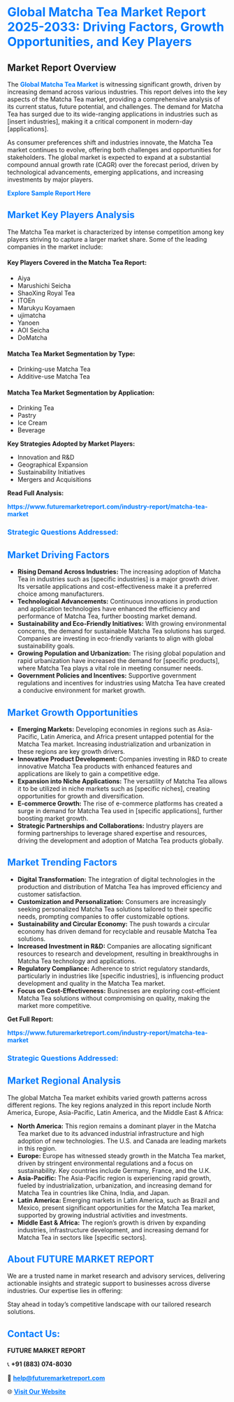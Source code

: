 <h1 style="color: #007BFF;">Global Matcha Tea Market Report 2025-2033: Driving Factors, Growth Opportunities, and Key Players</h1>

<section id="overview">
<h2>Market Report Overview</h2>
<p>The <a href="https://www.futuremarketreport.com/industry-report/matcha-tea-market" style="color: #007BFF; text-decoration: none;"><strong>Global Matcha Tea Market</strong></a> is witnessing significant growth, driven by increasing demand across various industries. This report delves into the key aspects of the Matcha Tea market, providing a comprehensive analysis of its current status, future potential, and challenges. The demand for Matcha Tea has surged due to its wide-ranging applications in industries such as [insert industries], making it a critical component in modern-day [applications].</p>
<p>As consumer preferences shift and industries innovate, the Matcha Tea market continues to evolve, offering both challenges and opportunities for stakeholders. The global market is expected to expand at a substantial compound annual growth rate (CAGR) over the forecast period, driven by technological advancements, emerging applications, and increasing investments by major players.</p>
</section>

<section id="overview">
<p><a href="https://www.futuremarketreport.com/request-sample/reportId=85809" style="color: #007BFF; text-decoration: none;"><strong>Explore Sample Report Here</strong></a></p>
</section>

<section id="key-players">
<h2 style="color: #007BFF;">Market Key Players Analysis</h2>
<p>The Matcha Tea market is characterized by intense competition among key players striving to capture a larger market share. Some of the leading companies in the market include:</p>
<h4>Key Players Covered in the Matcha Tea Report:</h4>
<ul><li>Aiya</li><li>Marushichi Seicha</li><li>ShaoXing Royal Tea</li><li>ITOEn</li><li>Marukyu Koyamaen</li><li>ujimatcha</li><li>Yanoen</li><li>AOI Seicha</li><li>DoMatcha</li></ul>
<h4>Matcha Tea Market Segmentation by Type:</h4>
<ul><li>Drinking-use Matcha Tea</li><li>Additive-use Matcha Tea</li></ul>

<h4>Matcha Tea Market Segmentation by Application:</h4>
<ul><li>Drinking Tea</li><li>Pastry</li><li>Ice Cream</li><li>Beverage</li></ul>
<p><strong>Key Strategies Adopted by Market Players:</strong></p>
<ul>
<li>Innovation and R&D</li>
<li>Geographical Expansion</li>
<li>Sustainability Initiatives</li>
<li>Mergers and Acquisitions</li>
</ul>
</section>

<section>
<p><strong>Read Full Analysis: </strong></p><a href="https://www.futuremarketreport.com/industry-report/matcha-tea-market" style="color: #007BFF; text-decoration: none;"><strong>https://www.futuremarketreport.com/industry-report/matcha-tea-market</strong></a>
<h3 style="color: #007BFF;">Strategic Questions Addressed:</h3>
</section>

<section id="driving-factors">
<h2 style="color: #007BFF;">Market Driving Factors</h2>
<ul>
<li><strong>Rising Demand Across Industries:</strong> The increasing adoption of Matcha Tea in industries such as [specific industries] is a major growth driver. Its versatile applications and cost-effectiveness make it a preferred choice among manufacturers.</li>
<li><strong>Technological Advancements:</strong> Continuous innovations in production and application technologies have enhanced the efficiency and performance of Matcha Tea, further boosting market demand.</li>
<li><strong>Sustainability and Eco-Friendly Initiatives:</strong> With growing environmental concerns, the demand for sustainable Matcha Tea solutions has surged. Companies are investing in eco-friendly variants to align with global sustainability goals.</li>
<li><strong>Growing Population and Urbanization:</strong> The rising global population and rapid urbanization have increased the demand for [specific products], where Matcha Tea plays a vital role in meeting consumer needs.</li>
<li><strong>Government Policies and Incentives:</strong> Supportive government regulations and incentives for industries using Matcha Tea have created a conducive environment for market growth.</li>
</ul>
</section>

<section id="growth-opportunities">
<h2 style="color: #007BFF;">Market Growth Opportunities</h2>
<ul>
<li><strong>Emerging Markets:</strong> Developing economies in regions such as Asia-Pacific, Latin America, and Africa present untapped potential for the Matcha Tea market. Increasing industrialization and urbanization in these regions are key growth drivers.</li>
<li><strong>Innovative Product Development:</strong> Companies investing in R&D to create innovative Matcha Tea products with enhanced features and applications are likely to gain a competitive edge.</li>
<li><strong>Expansion into Niche Applications:</strong> The versatility of Matcha Tea allows it to be utilized in niche markets such as [specific niches], creating opportunities for growth and diversification.</li>
<li><strong>E-commerce Growth:</strong> The rise of e-commerce platforms has created a surge in demand for Matcha Tea used in [specific applications], further boosting market growth.</li>
<li><strong>Strategic Partnerships and Collaborations:</strong> Industry players are forming partnerships to leverage shared expertise and resources, driving the development and adoption of Matcha Tea products globally.</li>
</ul>
</section>

<section id="trending-factors">
<h2 style="color: #007BFF;">Market Trending Factors</h2>
<ul>
<li><strong>Digital Transformation:</strong> The integration of digital technologies in the production and distribution of Matcha Tea has improved efficiency and customer satisfaction.</li>
<li><strong>Customization and Personalization:</strong> Consumers are increasingly seeking personalized Matcha Tea solutions tailored to their specific needs, prompting companies to offer customizable options.</li>
<li><strong>Sustainability and Circular Economy:</strong> The push towards a circular economy has driven demand for recyclable and reusable Matcha Tea solutions.</li>
<li><strong>Increased Investment in R&D:</strong> Companies are allocating significant resources to research and development, resulting in breakthroughs in Matcha Tea technology and applications.</li>
<li><strong>Regulatory Compliance:</strong> Adherence to strict regulatory standards, particularly in industries like [specific industries], is influencing product development and quality in the Matcha Tea market.</li>
<li><strong>Focus on Cost-Effectiveness:</strong> Businesses are exploring cost-efficient Matcha Tea solutions without compromising on quality, making the market more competitive.</li>
</ul>
</section>

<section>
<p><strong>Get Full Report: </strong></p><a href="https://www.futuremarketreport.com/industry-report/matcha-tea-market" style="color: #007BFF; text-decoration: none;"><strong>https://www.futuremarketreport.com/industry-report/matcha-tea-market</strong></a>
<h3 style="color: #007BFF;">Strategic Questions Addressed:</h3>
</section>


<section id="regional-analysis">
<h2 style="color: #007BFF;">Market Regional Analysis</h2>
<p>The global Matcha Tea market exhibits varied growth patterns across different regions. The key regions analyzed in this report include North America, Europe, Asia-Pacific, Latin America, and the Middle East & Africa:</p>
<ul>
<li><strong>North America:</strong> This region remains a dominant player in the Matcha Tea market due to its advanced industrial infrastructure and high adoption of new technologies. The U.S. and Canada are leading markets in this region.</li>
<li><strong>Europe:</strong> Europe has witnessed steady growth in the Matcha Tea market, driven by stringent environmental regulations and a focus on sustainability. Key countries include Germany, France, and the U.K.</li>
<li><strong>Asia-Pacific:</strong> The Asia-Pacific region is experiencing rapid growth, fueled by industrialization, urbanization, and increasing demand for Matcha Tea in countries like China, India, and Japan.</li>
<li><strong>Latin America:</strong> Emerging markets in Latin America, such as Brazil and Mexico, present significant opportunities for the Matcha Tea market, supported by growing industrial activities and investments.</li>
<li><strong>Middle East & Africa:</strong> The region’s growth is driven by expanding industries, infrastructure development, and increasing demand for Matcha Tea in sectors like [specific sectors].</li>
</ul>
</section>

<footer>
<h2 style="color: #007BFF;">About FUTURE MARKET REPORT</h2>
<p>We are a trusted name in market research and advisory services, delivering actionable insights and strategic support to businesses across diverse industries. Our expertise lies in offering:</p>

<p>Stay ahead in today’s competitive landscape with our tailored research solutions.</p>

<h2 style="color: #007BFF;">Contact Us:</h2>
<p><strong>FUTURE MARKET REPORT</strong></p>
<p>📞 <strong>+91 (883) 074-8030</strong></p>
<p>📧 <strong><a href="mailto:help@futuremarketreport.com" style="color: #007BFF;">help@futuremarketreport.com</a></strong></p>
<p>🌐 <strong><a href="https://www.futuremarketreport.com/" style="color: #007BFF;">Visit Our Website</a></strong></p>
</footer>